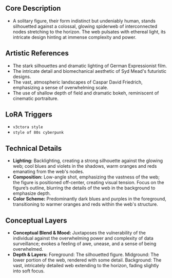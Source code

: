 ## Core Description

* A solitary figure, their form indistinct but undeniably human, stands silhouetted against a colossal, glowing spiderweb of interconnected nodes stretching to the horizon. The web pulsates with ethereal light, its intricate design hinting at immense complexity and power.

## Artistic References

* The stark silhouettes and dramatic lighting of German Expressionist film.
* The intricate detail and biomechanical aesthetic of Syd Mead's futuristic designs.
* The vast, atmospheric landscapes of Caspar David Friedrich, emphasizing a sense of overwhelming scale.
* The use of shallow depth of field and dramatic bokeh, reminiscent of cinematic portraiture.


## LoRA Triggers

* `v3ctora style`
* `style of 80s cyberpunk`


## Technical Details

* **Lighting:** Backlighting, creating a strong silhouette against the glowing web; cool blues and violets in the shadows, warm oranges and reds emanating from the web's nodes.
* **Composition:** Low-angle shot, emphasizing the vastness of the web; the figure is positioned off-center, creating visual tension.  Focus on the figure’s outline, blurring the details of the web in the background to emphasize depth.
* **Color Scheme:** Predominantly dark blues and purples in the foreground, transitioning to warmer oranges and reds within the web's structure.


## Conceptual Layers

* **Conceptual Blend & Mood:** Juxtaposes the vulnerability of the individual against the overwhelming power and complexity of data surveillance; evokes a feeling of awe, unease, and a sense of being overwhelmed.
* **Depth & Layers:** Foreground: The silhouetted figure. Midground: The lower portion of the web, rendered with some detail. Background: The vast, intricately detailed web extending to the horizon, fading slightly into soft focus.
